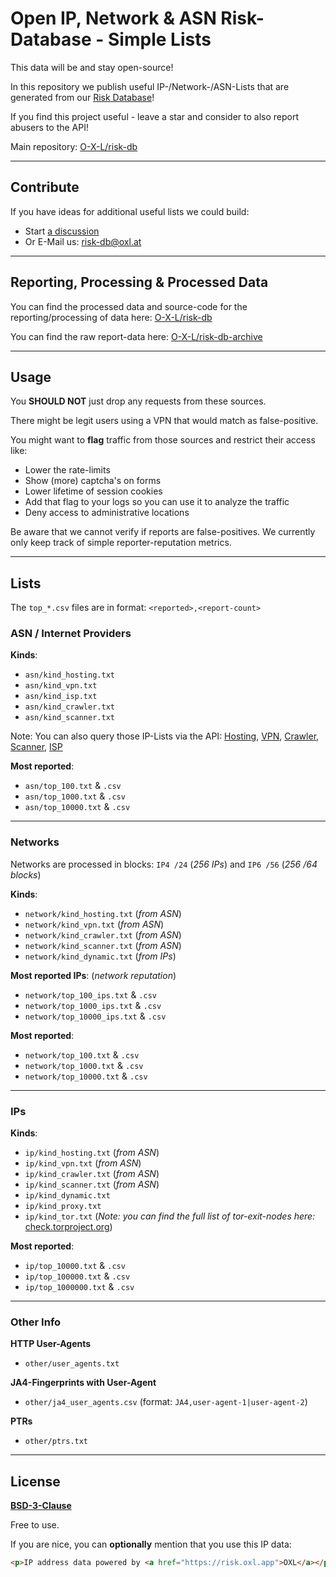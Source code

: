 # Open IP, Network & ASN Risk-Database - Simple Lists

This data will be and stay open-source!

In this repository we publish useful IP-/Network-/ASN-Lists that are generated from our [Risk Database](https://github.com/O-X-L/risk-db)!

If you find this project useful - leave a star and consider to also report abusers to the API!

Main repository: [O-X-L/risk-db](https://github.com/O-X-L/risk-db)

----

## Contribute

If you have ideas for additional useful lists we could build:

* Start [a discussion](https://github.com/O-X-L/risk-db-lists/discussions)
* Or E-Mail us: [risk-db@oxl.at](mailto:risk-db@oxl.at)

----

## Reporting, Processing & Processed Data

You can find the processed data and source-code for the reporting/processing of data here: [O-X-L/risk-db](https://github.com/O-X-L/risk-db)

You can find the raw report-data here: [O-X-L/risk-db-archive](https://github.com/O-X-L/risk-db-archive)

----

## Usage

You **SHOULD NOT** just drop any requests from these sources.

There might be legit users using a VPN that would match as false-positive.

You might want to **flag** traffic from those sources and restrict their access like:

* Lower the rate-limits
* Show (more) captcha's on forms
* Lower lifetime of session cookies
* Add that flag to your logs so you can use it to analyze the traffic
* Deny access to administrative locations

Be aware that we cannot verify if reports are false-positives. We currently only keep track of simple reporter-reputation metrics.

----

## Lists

The `top_*.csv` files are in format: `<reported>,<report-count>`

### ASN / Internet Providers

**Kinds**:
* `asn/kind_hosting.txt`
* `asn/kind_vpn.txt`
* `asn/kind_isp.txt`
* `asn/kind_crawler.txt`
* `asn/kind_scanner.txt`

Note: You can also query those IP-Lists via the API: [Hosting](https://risk.oxl.app/api/list/asn/hosting), [VPN](https://risk.oxl.app/api/list/asn/vpn), [Crawler](https://risk.oxl.app/api/list/asn/crawler), [Scanner](https://risk.oxl.app/api/list/asn/scanner), [ISP](https://risk.oxl.app/api/list/asn/isp)

**Most reported**:
* `asn/top_100.txt` & `.csv`
* `asn/top_1000.txt` & `.csv`
* `asn/top_10000.txt` & `.csv`

----

### Networks

Networks are processed in blocks: `IP4 /24` (*256 IPs*) and `IP6 /56` (*256 /64 blocks*)

**Kinds**:
* `network/kind_hosting.txt` (*from ASN*)
* `network/kind_vpn.txt` (*from ASN*)
* `network/kind_crawler.txt` (*from ASN*)
* `network/kind_scanner.txt` (*from ASN*)
* `network/kind_dynamic.txt` (*from IPs*)

**Most reported IPs**: (*network reputation*)
* `network/top_100_ips.txt` & `.csv`
* `network/top_1000_ips.txt` & `.csv`
* `network/top_10000_ips.txt` & `.csv`

**Most reported**:
* `network/top_100.txt` & `.csv`
* `network/top_1000.txt` & `.csv`
* `network/top_10000.txt` & `.csv`

----

### IPs

**Kinds**:
* `ip/kind_hosting.txt` (*from ASN*)
* `ip/kind_vpn.txt` (*from ASN*)
* `ip/kind_crawler.txt` (*from ASN*)
* `ip/kind_scanner.txt` (*from ASN*)
* `ip/kind_dynamic.txt`
* `ip/kind_proxy.txt`
* `ip/kind_tor.txt` (*Note: you can find the full list of tor-exit-nodes here:* [check.torproject.org](https://check.torproject.org/torbulkexitlist))

**Most reported**:
* `ip/top_10000.txt` & `.csv`
* `ip/top_100000.txt` & `.csv`
* `ip/top_1000000.txt` & `.csv`

----

### Other Info

**HTTP User-Agents**
* `other/user_agents.txt`

**JA4-Fingerprints with User-Agent**
* `other/ja4_user_agents.csv`  (format: `JA4,user-agent-1|user-agent-2`)

**PTRs**
* `other/ptrs.txt`


----

## License

**[BSD-3-Clause](https://opensource.org/license/bsd-3-clause)**

Free to use.

If you are nice, you can **optionally** mention that you use this IP data:

```html
<p>IP address data powered by <a href="https://risk.oxl.app">OXL</a></p>
```
